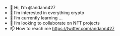 - 👋 Hi, I’m @andann427
- 👀 I’m interested in everything crypto
- 🌱 I’m currently learning ...
- 💞️ I’m looking to collaborate on NFT projects
- 📫 How to reach me https://twitter.com/andann427

<!---
andann427/andann427 is a ✨ special ✨ repository because its `README.md` (this file) appears on your GitHub profile.
You can click the Preview link to take a look at your changes.
--->
